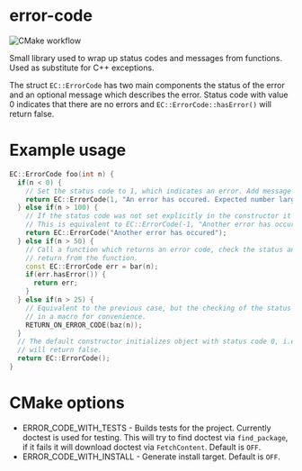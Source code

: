 # error-code
![CMake workflow](https://github.com/vasil-pashov/error-code/actions/workflows/cmake_ci.yml/badge.svg)

Small library used to wrap up status codes and messages from functions. Used as substitute for C++ exceptions.

The struct `EC::ErrorCode` has two main components the status of the error and an optional message which describes the error. Status code with value 0 indicates that there are no errors and `EC::ErrorCode::hasError()` will return false.

# Example usage
```c++
EC::ErrorCode foo(int n) {
  if(n < 0) {
    // Set the status code to 1, which indicates an error. Add message with string formating. 
    return EC::ErrorCode(1, "An error has occured. Expected number larger than 0, got %d.", n);
  } else if(n > 100) {
    // If the status code was not set explicitly in the constructor it will take the value of -1.
    // This is equivalent to EC::ErrorCode(-1, "Another error has occured");
    return EC::ErrorCode("Another error has occured");
  } else if(n > 50) {
    // Call a function which returns an error code, check the status and if it indicates an error
    // return from the function.
    const EC::ErrorCode err = bar(n);
    if(err.hasError()) {
      return err;
    }
  } else if(n > 25) {
    // Equivalent to the previous case, but the checking of the status and the return are wrapped
    // in a macro for convenience.
    RETURN_ON_ERROR_CODE(baz(n));
  }
  // The default constructor initializes object with status code 0, i.e. no error. EC::ErrorCode::hasError()
  // will return false.
  return EC::ErrorCode();
}
```
# CMake options
* ERROR_CODE_WITH_TESTS - Builds tests for the project. Currently doctest is used for testing. This will try to find doctest via `find_package`, if it fails it will download doctest via `FetchContent`. Default is `OFF`.
* ERROR_CODE_WITH_INSTALL - Generate install target. Default is `OFF`.